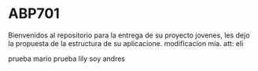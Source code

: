 # ABP701
Bienvenidos al repositorio para la entrega de su proyecto jovenes, les dejo la propuesta de la estructura de su aplicacione.
 modificacion mia.
 att: eli

 prueba mario
 prueba lily
 soy andres